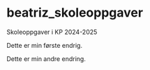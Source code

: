 # beatriz_skoleoppgaver
Skoleoppgaver i KP 2024-2025

Dette er min første endrig.

Dette er min andre endring.